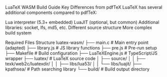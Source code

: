 LuaTeX WASM Build Guide
Key Differences from pdfTeX
LuaTeX has several additional components compared to pdfTeX:

Lua interpreter (5.3+ embedded)
LuaJIT (optional, but common)
Additional libraries: socket, lfs, md5, etc.
Different source structure
More complex build system

Required Files Structure
luatex-wasm/
├── main.c                    # Main entry point (adapted)
├── library.js               # JS library functions
├── pre.js                    # Pre-run setup
├── Makefile                  # Build configuration
├── LuaTeXEngine.js          # TypeScript/JS wrapper
├── luatex/                  # LuaTeX source code
│   ├── source/
│   │   ├── texk/web2c/luatexdir/
│   │   ├── libs/lua53/
│   │   └── libs/luajit/
├── kpathsea/                # Path searching library
└── build/                   # Build output directory